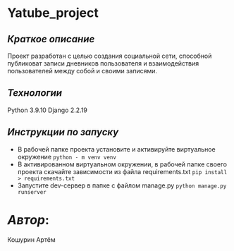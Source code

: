 # **Yatube_project**
## *Краткое описание*
Проект разработан с целью создания социальной сети, способной публиковат записи дневников пользователя и взаимодействия пользователей между собой и своими записями.
## *Технологии*
Python 3.9.10
Django 2.2.19
## *Инструкции по запуску*
- В рабочей папке проекта установите и активируйте виртуальное окружение
```python - m venv venv```
- В активированном виртуальном окружении, в рабочей папке своего проекта скачайте зависимости из файла requirements.txt 
```pip install > requirements.txt```
- Запустите dev-сервер в папке с файлом manage.py 
```python manage.py runserver```

# *Автор*:
Кошурин Артём